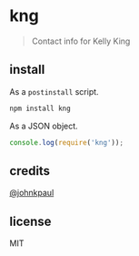 # kng
>Contact info for Kelly King

## install

As a `postinstall` script.

```bash
npm install kng
```

As a JSON object.

```js
console.log(require('kng'));
```

## credits

[@johnkpaul](https://github.com/johnkpaul/johnkpaul)

## license

MIT

